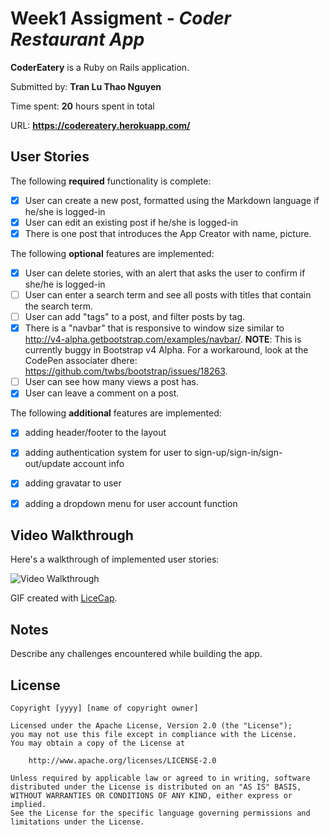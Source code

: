 # Week1 Assigment - *Coder Restaurant App*

**CoderEatery** is a Ruby on Rails application.

Submitted by: **Tran Lu Thao Nguyen**

Time spent: **20** hours spent in total

URL: **https://codereatery.herokuapp.com/**

## User Stories

The following **required** functionality is complete:

* [x] User can create a new post, formatted using the Markdown language if he/she is logged-in
* [x] User can edit an existing post if he/she is logged-in
* [x] There is one post that introduces the App Creator with name, picture.

The following **optional** features are implemented:
* [x] User can delete stories, with an alert that asks the user to confirm if she/he is logged-in
* [ ] User can enter a search term and see all posts with titles that contain the search term.
* [ ] User can add "tags" to a post, and filter posts by tag. 
* [x] There is a "navbar" that is responsive to window size similar to http://v4-alpha.getbootstrap.com/examples/navbar/. **NOTE**: This is currently buggy in Bootstrap v4 Alpha. For a workaround, look at the CodePen associater dhere: https://github.com/twbs/bootstrap/issues/18263. 
* [ ] User can see how many views a post has. 
* [x] User can leave a comment on a post.

The following **additional** features are implemented:

- [x] adding header/footer to the layout
- [x] adding authentication system for user to sign-up/sign-in/sign-out/update account info
- [x] adding gravatar to user
- [x] adding a dropdown menu for user account function


## Video Walkthrough 

Here's a walkthrough of implemented user stories:

![Video Walkthrough](http://myphamdongy.net/RORBlogAppDemo.gif)

GIF created with [LiceCap](http://www.cockos.com/licecap/).

## Notes

Describe any challenges encountered while building the app.

## License

    Copyright [yyyy] [name of copyright owner]

    Licensed under the Apache License, Version 2.0 (the "License");
    you may not use this file except in compliance with the License.
    You may obtain a copy of the License at

        http://www.apache.org/licenses/LICENSE-2.0

    Unless required by applicable law or agreed to in writing, software
    distributed under the License is distributed on an "AS IS" BASIS,
    WITHOUT WARRANTIES OR CONDITIONS OF ANY KIND, either express or implied.
    See the License for the specific language governing permissions and
    limitations under the License.